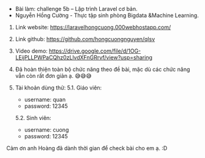 - Bài làm: challenge 5b – Lập trình Laravel cơ bản.
- Nguyễn Hồng Cường - Thực tập sinh phòng Bigdata &Machine Learning.

1. Link website: https://laravelhongcuong.000webhostapp.com/
2. Link github:
https://github.com/hongcuongnguyen/qlsv
3. Video demo: https://drive.google.com/file/d/1OG-LEijPLLPWPaCQhz0zLlvdXFnGRrvf/view?usp=sharing
4. Đã hoàn thiện toàn bộ chức năng theo đề bài, mặc dù các chức năng vẫn còn rất đơn giản ạ. 😅😅😅
5. Tài khoản dùng thử:
    5.1. Giáo viên:
    + username: quan
    + password: 12345
    
    5.2. Sinh viên:
    + username: cuong
    + password: 12345
    
Cảm ơn anh Hoàng đã dành thời gian để check bài cho em ạ. :D 
